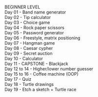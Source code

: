 BEGINNER LEVEL  
Day 01 - Band name generator  
Day 02 - Tip calculator  
Day 03 - Choice game  
Day 04 - Rock paper scissors  
Day 05 - Password generator  
Day 06 - Freestyle, matrix positioning  
Day 07 - Hangman game  
Day 08 - Caesar cypher  
Day 09 - Secret auction  
Day 10 - Calculator  
Day 11 - CAPSTONE - Blackjack  
Day 12 to 14 - Higher/lower number guesser  
Day 15 to 16 - Coffee machine (OOP)  
Day 17 - Quiz  
Day 18 - Turtle drawings  
Day 19 - Etch a sketch + Turtle race